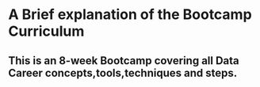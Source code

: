 # A Brief explanation of the  Bootcamp Curriculum
## This is an 8-week  Bootcamp covering all Data Career concepts,tools,techniques and steps.
